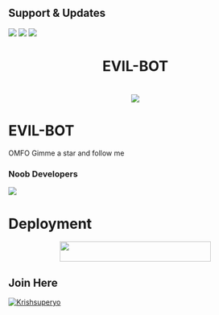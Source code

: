 ## Support & Updates 
<a href="https://t.me/The_Castle_Of_Friendships"><img src="https://img.shields.io/badge/Join-Group%20Support-blue.svg?style=for-the-badge&logo=Telegram"></a> <a href="https://t.me/EvilBotNews"><img src="https://img.shields.io/badge/Join-Updates%20Channel-blue.svg?style=for-the-badge&logo=Telegram"></a>
<a href="https://youtube.com/channel/UCctlMhmmYBaAX_k4pk4T1QA"><img src="https://img.shields.io/badge/Subscribe%20Channel-red.svg?style=for-the-badge&logo=Youtube"></a>
  

<h1 align="center"><b>EVIL-BOT</b></h1>

# <p align="center"><a href="https://github.com/Krishsuperyo/EVIL-BOT"><img src="https://github-readme-stats.vercel.app/api/pin?username=Krishsuperyo&show_icons=true&theme=dracula&hide_border=true&repo=EVIL-BOT"></a></p>
<p align="center">
    
    
# EVIL-BOT
OMFO Gimme a star and follow me
    
    
### Noob Developers 
  <a href="https://t.me/Krishsuperyo"><img src="https://img.shields.io/badge/Piro%20 Krish-Green.svg?style=for-the-badge&logo=Python"></a>
    
    
    
# Deployment
    
<p align="center"><a href="https://heroku.com/deploy?template=https://github.com/Krishsuperyo/EVIL-BOT"> <img src="https://img.shields.io/badge/Deploy%20To%20Heroku-purple?style=for-the-badge&logo=heroku" width="300" height="40"/></a></p>

## Join Here 
[![Krishsuperyo](https://te.legra.ph/file/70821e7f98940ac9d27a5.jpg)](https://telegram.me/About_Krishsuperyo)

